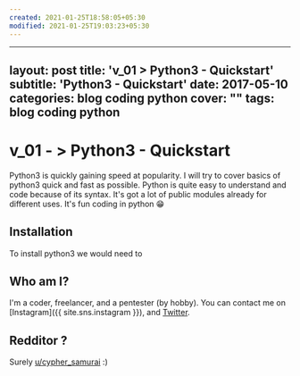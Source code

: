 ```yaml
---
created: 2021-01-25T18:58:05+05:30
modified: 2021-01-25T19:03:23+05:30
---
```


---
layout: post
title: 'v_01 > Python3 - Quickstart'
subtitle: 'Python3 - Quickstart'
date: 2017-05-10
categories: blog coding python
cover: ""
tags: blog coding python
---

# v_01 - > Python3 - Quickstart
Python3 is quickly gaining speed at popularity. I will try to cover basics of python3 quick and fast as possible. Python is quite easy to understand and code because of its syntax. It's got a lot of public modules already for different uses. It's fun coding in python :grin:

## Installation
To install python3 we would need to 

## Who am I?
I'm a coder, freelancer, and a pentester (by hobby). You can contact me on [Instagram]({{ site.sns.instagram }}), and [Twitter]({{site.sns.twitter}}).

## Redditor ?
Surely [u/cypher_samurai](https://reddit.com/u/cypher_samurai) :)